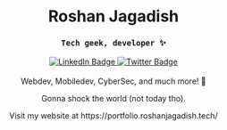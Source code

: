 <div id="header" align="center">
  <h1>Roshan Jagadish </h1>
  <h3> <code> Tech geek, developer ✨ </code></h3> 
</div>
<div id="badges" align="center" style="margin:4px">
  <a href="https://www.linkedin.com/in/roshan-jagadish/">
    <img src="https://img.shields.io/badge/LinkedIn-blue?style=for-the-badge&logo=linkedin&logoColor=white" alt="LinkedIn Badge"/>
  </a>
  <a href="https://twitter.com/RoshanJagadish">
    <img src="https://img.shields.io/badge/Twitter-blue?style=for-the-badge&logo=twitter&logoColor=white" alt="Twitter Badge"/>
  </a>
</div>

<div align="center" padding="5px">
<img src="https://komarev.com/ghpvc/?username=Wr4th100&style=for-the-badge&color=blue" alt=""/>
</div>

<div align="center">
  <p> Webdev, Mobiledev, CyberSec, and much more! 🚀</p>
  <p> Gonna shock the world (not today tho).</p>
  <p> Visit my website at https://portfolio.roshanjagadish.tech/ </p>
</div>
<!---
Wr4th100/Wr4th100 is a ✨ special ✨ repository because its `README.md` (this file) appears on your GitHub profile.
You can click the Preview link to take a look at your changes.
--->
